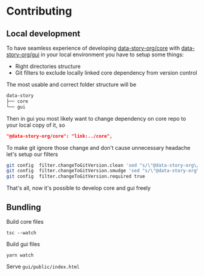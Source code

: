# Contributing

## Local development

To have seamless experience of developing [data-story-org/core](https://github.com/data-story-org/core) with [data-story-org/gui](https://github.com/data-story-org/gui) in your local environment you have to setup some things:

- Right directories structure
- Git filters to exclude locally linked core dependency from version control

The most usable and correct folder structure will be

```sh
data-story
├── core
└── gui
```

Then in gui you most likely want to change dependency on core repo to your local copy of it, so

```json
"@data-story-org/core": "link:../core",
```

To make git ignore those change and don't cause unnecessary headache let's setup our filters

```sh
git config  filter.changeToGitVersion.clean 'sed "s/\"@data-story-org\/core\": .*/\"@data-story-org\/core\": \"data-story-org\/core#master\",/"'
git config  filter.changeToGitVersion.smudge 'sed "s/\"@data-story-org\/core\": .*/\"@data-story-org\/core\": \"link:..\/core\",/"'
git config  filter.changeToGitVersion.required true
```

That's all, now it's possible to develop core and gui freely

## Bundling

Build core files
```
tsc --watch
```

Build gui files
```
yarn watch
```

Serve `gui/public/index.html`
